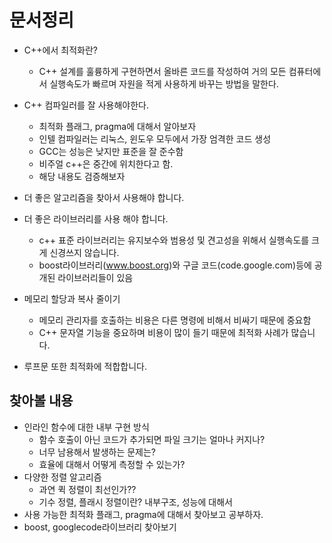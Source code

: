 # 문서정리
* C++에서 최적화란?
  * C++ 설계를 훌륭하게 구현하면서 올바른 코드를 작성하여 거의 모든 컴퓨터에서 실행속도가 빠르며 자원을 적게 사용하게 바꾸는 방법을 말한다.


* C++ 컴파일러를 잘 사용해야한다.
  * 최적화 플래그, pragma에 대해서 알아보자
  * 인텔 컴파일러는 리눅스, 윈도우 모두에서 가장 엄격한 코드 생성
  * GCC는 성능은 낮지만 표준을 잘 준수함
  * 비주얼 c++은 중간에 위치한다고 함.
  * 해당 내용도 검증해보자

* 더 좋은 알고리즘을 찾아서 사용해야 합니다. 

* 더 좋은 라이브러리를 사용 해야 합니다. 
  * c++ 표준 라이브러리는 유지보수와 범용성 및 견고성을 위해서 실행속도를 크게 신경쓰지 않습니다. 
  * boost라이브러리(www.boost.org)와 구글 코드(code.google.com)등에 공개된 라이브러리들이 있음

* 메모리 할당과 복사 줄이기
  * 메모리 관리자를 호출하는 비용은 다른 명령에 비해서 비싸기 때문에 중요함
  * C++ 문자열 기능을 중요하며 비용이 많이 들기 때문에 최적화 사례가 많습니다. 

* 루프문 또한 최적화에 적합합니다. 

## 찾아볼 내용
* 인라인 함수에 대한 내부 구현 방식
  * 함수 호출이 아닌 코드가 추가되면 파일 크기는 얼마나 커지나?
  * 너무 남용해서 발생하는 문제는?
  * 효율에 대해서 어떻게 측정할 수 있는가?
* 다양한 정렬 알고리즘
  * 과연 퀵 정렬이 최선인가??
  * 기수 정렬, 플래시 정렬이란? 내부구조, 성능에 대해서 
* 사용 가능한 최적화 플래그, pragma에 대해서 찾아보고 공부하자.
* boost, googlecode라이브러리 찾아보기 
  
